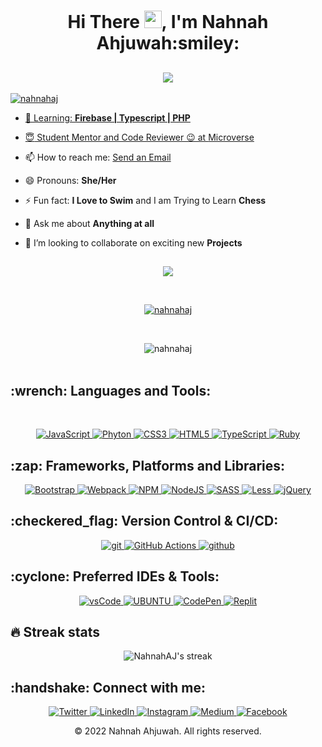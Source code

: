
<h1 align="center">Hi There <img src="https://media.giphy.com/media/hvRJCLFzcasrR4ia7z/giphy.gif" width="28">, I'm Nahnah Ahjuwah:smiley:</h1>
<h2 align="center">
  <a href="https://github.com/DenverCoder1/readme-typing-svg"><img src="https://readme-typing-svg.demolab.com/?lines=Full-Stack%20Web%20Developer;Alum%20of%20MicroverseInc.&font=Fira%20Code&center=true&width=440&height=45&color=9867C5&vCenter=true&size=30&pause=1000"></h2>
  
  <p align="left"> <img src="https://komarev.com/ghpvc/?username=NahnahAJ&label=Profile%20views&color=4E2A84&style=flat-cube" alt="nahnahaj" /></p>
  
  - 🌱 Learning: **Firebase | Typescript | PHP**
  
- :innocent: Student Mentor and Code Reviewer 😉 at  [Microverse](https://www.microverse.org/)

- 📫 How to reach me: [Send an Email](nahnahahjuwah@gmail.com)

- 😄 Pronouns: **She/Her**

- ⚡ Fun fact: **I Love to Swim** and I am Trying to Learn **Chess**

- 💬 Ask me about **Anything at all**

- 👯 I’m looking to collaborate on exciting new **Projects**
 

<h2></h2>
<p align="center"><img align="center" src="https://github.com/mayankchaudhary26/Cool-Readme-ideas/blob/master/data/multi-screen.gif" /></p>
<br>    
<p align="center"> <a href="https://github.com/ryo-ma/github-profile-trophy"><img src="https://github-profile-trophy.vercel.app/?username=NahnahAJ" alt="nahnahaj" /></a> </p>
<br>    
<p align="center"> <img src="https://github-readme-stats.vercel.app/api?username=NahnahAJ&show_icons=true&theme=tokyonight" alt="nahnahaj" />
<br>
<br>

 <h2 align="left">:wrench: Languages and Tools:</h2>
 <br>
<p align="center">
  <a href="https://www.javascript.com/" target="_blank">
    <img src="https://img.shields.io/badge/javascript-%23323330.svg?style=for-the-badge&logo=javascript&logoColor=%23F7DF1E"
      alt="JavaScript"/>
  </a>
   <a href="https://www.python.org/" target="_blank">
    <img src="https://img.shields.io/badge/python-3670A0?style=for-the-badge&logo=python&logoColor=ffdd54"
      alt="Phyton"/>
  </a>
  <a href="https://www.tutorialrepublic.com/css-tutorial/" target="_blank">
    <img src="https://img.shields.io/badge/css3-%231572B6.svg?style=for-the-badge&logo=css3&logoColor=white"
      alt="CSS3"/>
  </a>
  <a href="https://www.w3.org/html/" target="_blank">
    <img src="https://img.shields.io/badge/html5-%23E34F26.svg?style=for-the-badge&logo=html5&logoColor=white"
      alt="HTML5"/>
  </a>
   <a href="https://www.typescriptlang.org/" target="_blank">
    <img src="https://img.shields.io/badge/typescript-%23007ACC.svg?style=for-the-badge&logo=typescript&logoColor=white"
      alt="TypeScript"/>
  </a>
   <a href="https://www.ruby-lang.org/en/" target="_blank">
    <img src="https://img.shields.io/badge/ruby-%23CC342D.svg?style=for-the-badge&logo=ruby&logoColor=white"
      alt="Ruby"/>
  </a>
</p>


<h2 align="left">:zap: Frameworks, Platforms and Libraries: </h2>
<p align="center">
  <a href="https://getbootstrap.com/" target="_blank">
    <img src="https://img.shields.io/badge/bootstrap-%23563D7C.svg?style=for-the-badge&logo=bootstrap&logoColor=white"
      alt="Bootstrap"/>
  </a>
  <a href="https://webpack.js.org/" target="_blank">
    <img src="https://img.shields.io/badge/webpack-%238DD6F9.svg?style=for-the-badge&logo=webpack&logoColor=black" alt="Webpack" />
  </a>
   <a href="https://www.npmjs.com/" target="_blank">
    <img src="https://img.shields.io/badge/NPM-%23000000.svg?style=for-the-badge&logo=npm&logoColor=white" alt="NPM" />
  </a>
     <a href="https://nodejs.org/en/" target="_blank">
    <img src="https://img.shields.io/badge/node.js-6DA55F?style=for-the-badge&logo=node.js&logoColor=white" alt="NodeJS" />
  </a>
     <a href="https://sass-lang.com/" target="_blank">
    <img src="https://img.shields.io/badge/SASS-hotpink.svg?style=for-the-badge&logo=SASS&logoColor=white)" alt="SASS" />
  </a>
     <a href="https://lesscss.org/" target="_blank">
    <img src="https://img.shields.io/badge/less-2B4C80?style=for-the-badge&logo=less&logoColor=white" alt="Less" />
  </a>
     <a href="https://jquery.com/" target="_blank">
    <img src="https://img.shields.io/badge/jquery-%230769AD.svg?style=for-the-badge&logo=jquery&logoColor=white" alt="jQuery" />
  </a>
</p>
<p>

 <h2 align="left">:checkered_flag: Version Control & CI/CD: </h2>
<p align="center">
  <a href="https://git-scm.com/" target="_blank">
    <img src="https://img.shields.io/badge/git-F05032.svg?style=for-the-badge&logo=git&logoColor=white"
      alt="git"/>
  </a>
  <a href="https://github.com/features/actions" target="_blank">
    <img src="https://img.shields.io/badge/github%20actions-%232671E5.svg?style=for-the-badge&logo=githubactions&logoColor=white" alt="GitHub Actions" />
  </a>
   <a href="https://github.com/" target="_blank">
    <img src="https://img.shields.io/badge/github-181717.svg?style=for-the-badge&logo=github&logoColor=white" alt="github" />
  </a>
</p>
<p>


 <h2 align="left">:cyclone: Preferred IDEs & Tools:</h2>
<p align="center"> 
  <a href="https://code.visualstudio.com/" target="_blank">
    <img src="https://img.shields.io/badge/vscode-007ACC.svg?style=for-the-badge&logo=visualstudiocode&logoColor=white" alt="vsCode"/> 
  </a>
  <a href="https://ubuntu.com/" target="_blank"> 
    <img src="https://img.shields.io/badge/Ubuntu-E95420?style=for-the-badge&logo=ubuntu&logoColor=white" alt="UBUNTU"/>
  </a>
  <a href="https://codepen.io/" target="_blank"> 
    <img src="https://img.shields.io/badge/CodePen-white?style=for-the-badge&logo=codepen&logoColor=black" alt="CodePen"/>
  </a>
    <a href="https://replit.com/" target="_blank"> 
    <img src="https://img.shields.io/badge/Replit-DD1200?style=for-the-badge&logo=Replit&logoColor=white" alt="Replit"/>
  </a> 
</p>



## 🔥 Streak stats

<!-- GitHub Readme Streak Stats - https://github.com/DenverCoder1/github-readme-streak-stats -->
<p align="center">
    <img alt="NahnahAJ's streak" src="https://github-readme-streak-stats.herokuapp.com/?user=NahnahAJ&theme=tokyonight&hide_border=true"/>
</p>
<h2 align="left">:handshake: Connect with me:</h2>


<p align="center">
  <a href="https://twitter.com/NahnahAhjuwah" target="_blank">
    <img src="https://img.shields.io/badge/twitter-%231DA1F2.svg?&style=for-the-badge&logo=twitter&logoColor=white&color=301934" alt="Twitter"/>
  </a>
  <a href="https://www.linkedin.com/in/felicia-awuah-0674a7152/" target="_blank">
    <img src="https://img.shields.io/badge/linkedin-%230077B5.svg?&style=for-the-badge&logo=linkedin&logoColor=white&color=071A2C" alt="LinkedIn"/>
  </a>
  <a href="https://instagram.com/nahnah_ahjuwah" target="_blank">
    <img src="https://img.shields.io/badge/instagram-%23E4405F.svg?&style=for-the-badge&logo=instagram&logoColor=white&color=301934" alt="Instagram"/>
  </a>
  <a href="https://medium.com/@nahnahahjuwah" target="_blank">
    <img src="https://img.shields.io/badge/medium-%2312100E.svg?&style=for-the-badge&logo=medium&logoColor=white&color=071A2C" alt="Medium"/>
  </a>
  <a href="https://www.facebook.com/" target="_blank">
    <img src="https://img.shields.io/badge/facebook-%231877F2.svg?&style=for-the-badge&logo=facebook&logoColor=white&color=301934" alt="Facebook"/>
  </a>
</p>

<p align="center"> © 2022 Nahnah Ahjuwah. All rights reserved.</p>
